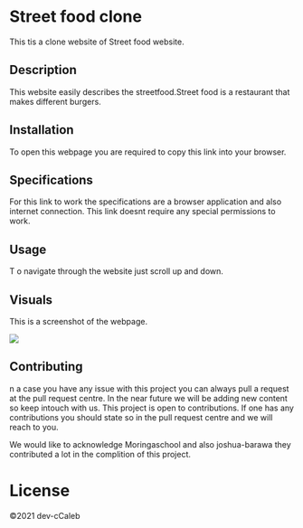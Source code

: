 <h1>Street food clone</h1>
<p>This tis a clone website of Street food website.</p>

<h2>Description</h2>
<p>This website easily describes the streetfood.Street food is a restaurant that makes different burgers.</p>

<h2>Installation</h2>
<p>To open this webpage you are required to  copy this link into your browser.</p>

<h2>Specifications</h2>
<p>For this link to work the specifications are a browser application and also internet connection. This link doesnt require any special permissions to work.</p>

<h2>Usage</h2>
<p>T o navigate through the website just scroll up and down.</p>

<h2>Visuals</h2>
<p>This is a screenshot of the webpage.</p>
<img src="image.png">

<h2>Contributing</h2>
<p>n a case you have any issue with this project you can always pull a request at the pull request centre. In the near future we will be adding new content so keep intouch with us. This project is open to contributions. If one has any contributions you should state so in the pull request centre and we will reach to you.</p>
<p>We would like to acknowledge Moringaschool and also joshua-barawa they contributed a lot in the complition of this project.</p>

<h1>License</h1>
<p>©2021 dev-cCaleb</p>